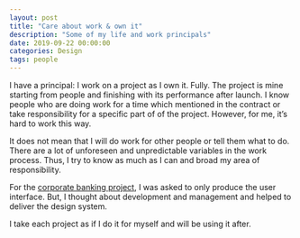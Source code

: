 ```yaml
---
layout: post
title: "Care about work & own it"
description: "Some of my life and work principals"
date: 2019-09-22 00:00:00
categories: Design
tags: people
---
```


I have a principal: I work on a project as I own it. Fully. The project is mine starting from people and finishing with its performance after launch. I know people who are doing work for a time which mentioned in the contract or take responsibility for a specific part of of the project. However, for me, it’s hard to work this way.

It does not mean that I will do work for other people or tell them what to do. There are a lot of unforeseen and unpredictable variables in the work process. Thus, I try to know as much as I can and broad my area of responsibility. 

For the [corporate banking project](https://yuriy.eu/projects/rowab-business.html), I was asked to only produce the user interface. But, I thought about development and management and helped to deliver the design system.

I take each project as if I do it for myself and will be using it after. 